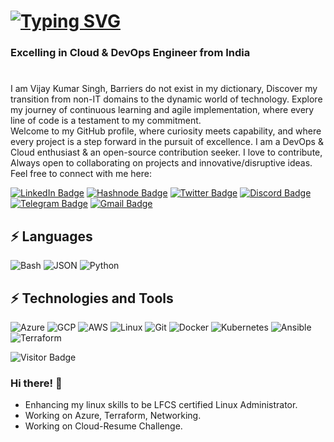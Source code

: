 <h1><a href="https://git.io/typing-svg"><img src="https://readme-typing-svg.demolab.com?font=Fira+Code&weight=500&size=28&pause=1000&color=51bacf&Left=true&vLeft=true&width=1200&height=60&lines=Hi+%F0%9F%91%8B%2C+Explore+world+of+Cloud+%26+DevOps+;With+Vijay+Kumar+Singh%2C+Let's+connect!+" alt="Typing SVG" /></a></h1>

<h3 align="left">Excelling in Cloud & DevOps Engineer from India</h3>

<h1></h1>I am Vijay Kumar Singh, Barriers do not exist in my dictionary, Discover my transition from non-IT domains to the dynamic world of technology. Explore my journey of continuous learning and agile implementation, where every line of code is a testament to my commitment. <br>
Welcome to my GitHub profile, where curiosity meets capability, and where every project is a step forward in the pursuit of excellence. I am a DevOps & Cloud enthusiast & an open-source contribution seeker. I love to contribute, Always open to collaborating on projects and innovative/disruptive ideas. Feel free to connect with me here:

[![LinkedIn Badge](https://img.shields.io/badge/-@krvsc-blue?style=flat-square&logo=linkedin&logoColor=white&link=https://www.linkedin.com/in/krvsc/)](https://www.linkedin.com/in/krvsc/)
[![Hashnode Badge](https://img.shields.io/badge/-@krvsc-03a57a?style=flat-square&labelColor=000000&logo=Hashnode&link=https://blog.krvsc.cloud/)](https://blog.krvsc.cloud/)
[![Twitter Badge](https://img.shields.io/badge/-@VijayKrvsc-1DA1F2?style=flat-square&logo=twitter&logoColor=white&link=https://twitter.com/VijayKrvsc)](https://twitter.com/VijayKrvsc)
[![Discord Badge](https://img.shields.io/badge/-Join%20Chat-5865F2?style=flat-square&logo=discord&logoColor=white&link=https://discord.com/channels/1204683007789891634/1204683008422969397)](https://discord.com/channels/1204683007789891634/1204683008422969397)
[![Telegram Badge](https://img.shields.io/badge/-Join%20Chat-2CA5E0?style=flat-square&logo=telegram&logoColor=white&link=https://t.me/+l0yIB7oFeKdmZjk9)](https://t.me/+l0yIB7oFeKdmZjk9)
[![Gmail Badge](https://img.shields.io/badge/-vscit23@gmail.com-c14438?style=flat-square&logo=Gmail&logoColor=white&link=mailto:vscit23@gmail.com)](mailto:vscit23@gmail.com)

## ⚡ Languages

![Bash](https://img.shields.io/badge/-Bash-black?style=flat-square&logo=Bash)
![JSON](https://img.shields.io/badge/-JSON-black?style=flat-square&logo=JSON)
![Python](https://img.shields.io/badge/-Python-black?style=flat-square&logo=Python)

## ⚡ Technologies and Tools
![Azure](https://img.shields.io/badge/-Azure-blue?style=round-square&logo=Microsoft-Azure)
![GCP](https://img.shields.io/badge/-GCP-yellow?style=round-square&logo=Google-Cloud)
![AWS](https://img.shields.io/badge/-AWS-orange?style=round-square&logo=Amazon-AWS)
![Linux](https://img.shields.io/badge/-Linux-black?style=round-square&logo=Linux)
![Git](https://img.shields.io/badge/-Git-black?style=round-square&logo=Git)
![Docker](https://img.shields.io/badge/-Docker-blue?style=round-square&logo=Docker)
![Kubernetes](https://img.shields.io/badge/-Kubernetes-blue?style=round-square&logo=Kubernetes)
![Ansible](https://img.shields.io/badge/-Ansible-blue?style=round-square&logo=Ansible)
![Terraform](https://img.shields.io/badge/-Terraform-blue?style=round-square&logo=Terraform)


![Visitor Badge](https://visitor-badge.laobi.icu/badge?page_id=krvsc.krvsc)


### Hi there! 👋
+ Enhancing my linux skills to be LFCS certified Linux Administrator.
+ Working on Azure, Terraform, Networking.
+ Working on Cloud-Resume Challenge.
